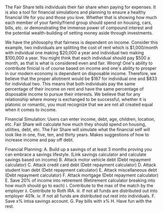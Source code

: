 The Fair Share tells individuals their fair share when paying for expenses. It is also a tool for financial simulations and planning to ensure a healthy
financial life for you and those you love. Whether that is showing how much each member of your family/friend group should spend on housing, cars, bills, etc.
or demonstrating the immense power of compound interest and the potential wealth-building of setting money aside through investments.

We have the philosophy that fairness is dependent on income. 
Consider this example, two individuals are splitting the cost of rent which is $1,000/month with individual one making $20,000 a year and individual two making $100,000
a year. You might think that each individual should pay $500 a month, as that is what is considered even and fair. 
Wrong! One's ability to contribute finicial is of course based on income and one's ability to
prosper in our modern economy is dependent on disposable income. Therefore, we believe that the proper allotment would be $167 for individual one and $833 for individual two. This means that both individuals pay 
the same percentage of their income on rent and have the same percentage of disposable income to pursue their interests. We believe that for any relationship where money is exchanged to be successful, whether it is platonic
or romantic, you must recognize that we are not all created equal when it comes to income. 

Financial Simulation:
Users can enter income, debt, age, children, location, etc. Fair Share will calculate how much they should spend on housing, utilities, debt, etc.
The Fair Share will simulate what the financial self will look like in one, five, ten, and thirty years. Makes suggestions of how to increase income and pay off debt.

Financial Planning:
A. Build up a savings of at least 3 months proving you can embrace a savings lifestyle. (Link savings calculator and calculate savings based on income)
B. Attack motor vehicle debt (Debt repayment calculator)
C. Attack credit card debt (Debt repayment calculator)
D. Attack student loan debt (Debt repayment calculator)
E. Attack miscellaneous debt (Debt repayment calculator)
F. Attack mortgage (Debt repayment calculator)
E. Save 20% of income into retirement (Retirement calculator breaking into how much should go to each)
i. Contribute to the max of the match by the employer
ii. Contribute to Roth IRA.
iii. If not all funds are distributed out into employer 401k.
iv. If not all funds are distributed out rest into individuals.
F. Save x% intoa  savings account.
G. Pay bills with x%
H. Have fun with the rest.
